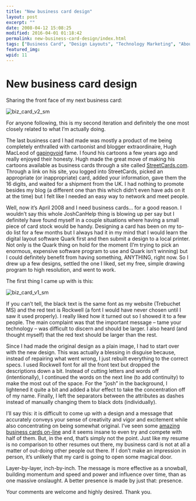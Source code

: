 ```yaml
---
title: "New business card design"
layout: post
excerpt: ""
date: 2008-04-12 15:08:25
modified: 2016-04-01 01:18:42
permalink: new-business-card-design/index.html
tags: ["Business Card", "Design Layouts", "Technology Marketing", "About JoshCanHelp", "Design &amp; Creative Process"]
featured_img: 
wpid: 11
---
```


# New business card design

Sharing the front face of my next business card:

![biz_card_v2_sm](/_images/2008/04/biz_card_v2_sm.jpg)

For anyone following, this is my second iteration and definitely the one most closely related to what I’m actually doing.

The last business card I had made was mostly a product of me being completely enthralled with cartoonist and blogger extraordinaire, Hugh MacLeod of [gapingvoid](http://gapingvoid.com) fame. I found his cartoons a few years ago and really enjoyed their honesty. Hugh made the great move of making his cartoons available as business cards through a site called [StreetCards.com](http://www.streetcards.com). Through a link on his site, you logged into StreetCards, picked an appropriate (or inappropriate) card, added your information, gave them the 16 digits, and waited for a shipment from the UK. I had nothing to promote besides my blog (a different one than this which didn’t even have ads on it at the time) but I felt like I needed an easy way to network and meet people.

Well, now it’s April 2008 and I need business cards… for a good reason. I wouldn’t say this whole JoshCanHelp thing is blowing up per say but I definitely have found myself in a couple situations where having a small piece of card stock would be handy. Designing a card has been on my to-do list for a few months but I always had it in my mind that I would learn the digital layout software Quark first and then submit a design to a local printer. Not only is the Quark thing on hold for the moment (I’m trying to pick an enormous, expensive software program to use and Quark isn’t winning) but I could definitely benefit from having something, ANYTHING, right now. So I drew up a few designs, settled the one I liked, set my free, simple drawing program to high resolution, and went to work.

The first thing I came up with is this:

![biz_card_v1_sm](/_images/2008/04/biz_card_v1_sm.jpg)

If you can’t tell, the black text is the same font as my website (Trebuchet MS) and the red text is Rockwell (a font I would have never chosen until I saw it used properly). I really liked how it turned out so I showed it to a few people. The main complaint was that the important message – tame your technology – was difficult to discern and should be larger. I also heard (and thought myself) that the red text should be larger than the rest.

Since I had made the original design as a plain image, I had to start over with the new design. This was actually a blessing in disguise because, instead of repairing what went wrong, I just rebuilt everything to the correct specs. I used Rockwell font for all the front text but dropped the descriptions down a bit. Instead of cutting letters and words off (intentionally), I continued the words on the next line (to add continuity) to make the most out of the space. For the “josh” in the background, I lightened it quite a bit and added a blur effect to take the concentration off of my name. Finally, I left the separators between the attributes as dashes instead of manually changing them to black dots (individually).

I’ll say this: it is difficult to come up with a design and a message that accurately conveys your sense of creativity and vigor and excitement while also concentrating on being somewhat original. I’ve seen some [amazing business cards on-line](http://www.flickr.com/photos/dailypoetics/sets/72057594104389710/) and it seems insane to even try and compete with half of them. But, in the end, that’s simply not the point. Just like my resume is no comparison to other resumes out there, my business card is not at all a matter of out-doing other people out there. If I don’t make an impression in person, it’s unlikely that my card is going to open some magical door.

Layer-by-layer, inch-by-inch. The message is more effective as a snowball, building momentum and speed and power and influence over time, than as one massive onslaught. A better presence is made by just that: presence.

Your comments are welcome and highly desired. Thank you.